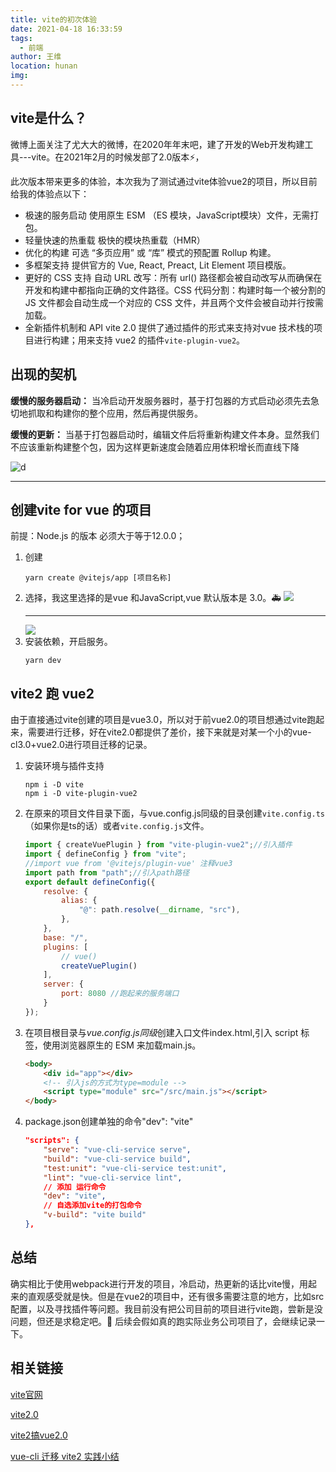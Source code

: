 ```yaml
---
title: vite的初次体验
date: 2021-04-18 16:33:59
tags: 
  - 前端
author: 王维
location: hunan
img: 
---
```

## vite是什么？
微博上面关注了尤大大的微博，在2020年年末吧，建了开发的Web开发构建工具---vite。在2021年2月的时候发部了2.0版本:zap:，
<!-- more -->
此次版本带来更多的体验，本次我为了测试通过vite体验vue2的项目，所以目前给我的体验点以下：
+ 极速的服务启动
    使用原生 ESM （ES 模块，JavaScript模块）文件，无需打包。
+ 轻量快速的热重载
    极快的模块热重载（HMR）
+ 优化的构建
    可选 “多页应用” 或 “库” 模式的预配置 Rollup 构建。
+ 多框架支持
    提供官方的 Vue, React, Preact, Lit Element 项目模版。
+ 更好的 CSS 支持
    自动 URL 改写：所有 url() 路径都会被自动改写从而确保在开发和构建中都指向正确的文件路径。CSS 代码分割：构建时每一个被分割的 JS 文件都会自动生成一个对应的 CSS 文件，并且两个文件会被自动并行按需加载。
+ 全新插件机制和 API
    vite 2.0 提供了通过插件的形式来支持对vue 技术栈的项目进行构建；用来支持 vue2 的插件`vite-plugin-vue2`。
## 出现的契机

**缓慢的服务器启动：**
当冷启动开发服务器时，基于打包器的方式启动必须先去急切地抓取和构建你的整个应用，然后再提供服务。

**缓慢的更新：**
当基于打包器启动时，编辑文件后将重新构建文件本身。显然我们不应该重新构建整个包，因为这样更新速度会随着应用体积增长而直线下降

![d](https://cdn.jsdelivr.net/gh/willwang1997/picMap@main/20210518172055.png)
***
## 创建vite for vue 的项目
前提：Node.js 的版本 必须大于等于12.0.0；
1. 创建
    ```
    yarn create @vitejs/app [项目名称]
    ```
2. 选择，我这里选择的是vue 和JavaScript,vue 默认版本是 3.0。:ambulance:
    ![](https://cdn.jsdelivr.net/gh/willwang1997/picMap@main/20210518175528.png)
    ***
    ![](https://cdn.jsdelivr.net/gh/willwang1997/picMap@main/20210518175652.png)
3. 安装依赖，开启服务。
    ```
    yarn dev
    ```
## vite2 跑 vue2 
由于直接通过vite创建的项目是vue3.0，所以对于前vue2.0的项目想通过vite跑起来，需要进行迁移，好在vite2.0都提供了差价，接下来就是对某一个小的vue-cl3.0+vue2.0进行项目迁移的记录。
1. 安装环境与插件支持
    ```
    npm i -D vite  
    npm i -D vite-plugin-vue2
    ```
2. 在原来的项目文件目录下面，与vue.config.js同级的目录创建`vite.config.ts`（如果你是ts的话）或者`vite.config.js`文件。
    ```javaScript
    import { createVuePlugin } from "vite-plugin-vue2";//引入插件
    import { defineConfig } from "vite";
    //import vue from '@vitejs/plugin-vue' 注释vue3
    import path from "path";//引入path路径
    export default defineConfig({
        resolve: {
            alias: {
                "@": path.resolve(__dirname, "src"),
            },
        },
        base: "/",
        plugins: [
            // vue()
            createVuePlugin()
        ],
        server: {
            port: 8080 //跑起来的服务端口
        }
    });
    ```
3. 在项目根目录与*vue.config.js同级*创建入口文件index.html,引入 script 标签，使用浏览器原生的 ESM 来加载main.js。
    ```html
    <body>
        <div id="app"></div>
        <!-- 引入js的方式为type=module -->
        <script type="module" src="/src/main.js"></script> 
    </body>
    ```
4. package.json创建单独的命令"dev": "vite"
    ```JSON
    "scripts": {
        "serve": "vue-cli-service serve",
        "build": "vue-cli-service build",
        "test:unit": "vue-cli-service test:unit",
        "lint": "vue-cli-service lint",
        // 添加 运行命令
        "dev": "vite",
        // 自选添加vite的打包命令
        "v-build": "vite build"
    },
    ```
## 总结
确实相比于使用webpack进行开发的项目，冷启动，热更新的话比vite慢，用起来的直观感受就是快。但是在vue2的项目中，还有很多需要注意的地方，比如src配置，以及寻找插件等问题。我目前没有把公司目前的项目进行vite跑，尝新是没问题，但还是求稳定吧。:penguin:
后续会假如真的跑实际业务公司项目了，会继续记录一下。

## 相关链接
[vite官网](https://cn.vitejs.dev/)

[vite2.0](https://juejin.cn/post/6930792459567890446)

[vite2搞vue2.0](https://www.yuque.com/xinbao37/roadmap/vite2-vue2)

[vue-cli 迁移 vite2 实践小结](https://juejin.cn/post/6934316962952544269#heading-7)

